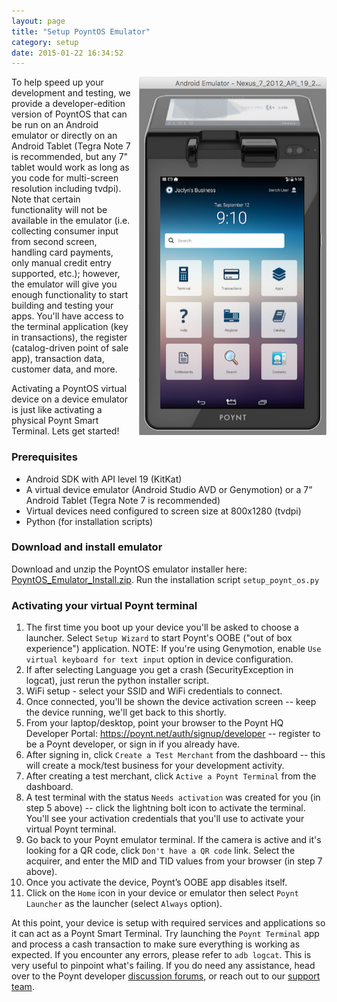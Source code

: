 ```yaml
---
layout: page
title: "Setup PoyntOS Emulator"
category: setup
date: 2015-01-22 16:34:52
---
```


<img style="float: right; margin-left: 10px; margin-top: 0px; width: 300px; height: 573px;" src="../assets/poynt_emulator_300x573.png" alt="PoyntOS emulator running on AVD" />
To help speed up your development and testing, we provide a developer-edition version of PoyntOS that can be run on an Android emulator
or directly on an Android Tablet (Tegra Note 7 is recommended, but any 7" tablet would work as long as you code for multi-screen resolution including tvdpi).
Note that certain functionality will not be available in the emulator (i.e. collecting consumer input from second screen, handling card payments, only manual credit entry supported, etc.);
however, the emulator will give you enough functionality to start building and testing your apps. You'll have access to the terminal application (key in
transactions), the register (catalog-driven point of sale app), transaction data, customer data, and more.

Activating a PoyntOS virtual device on a device emulator is just like activating a physical Poynt Smart Terminal. Lets get started!

### Prerequisites

* Android SDK with API level 19 (KitKat)
* A virtual device emulator (Android Studio AVD or Genymotion) or a 7” Android Tablet (Tegra Note 7 is recommended)
* Virtual devices need configured to screen size at 800x1280 (tvdpi)
* Python (for installation scripts)

### Download and install emulator
Download and unzip the PoyntOS emulator installer here: [PoyntOS\_Emulator\_Install.zip](https://poynt-emulator.s3.amazonaws.com/v1.2.26/PoyntOS_Emulator_Install.zip). Run the installation script `setup_poynt_os.py`

### Activating your virtual Poynt terminal
1. The first time you boot up your device you'll be asked to choose a launcher. Select `Setup Wizard` to start Poynt's OOBE ("out of box experience") application. NOTE: If you're using Genymotion, enable `Use virtual keyboard for text input` option in device configuration.
2. If after selecting Language you get a crash (SecurityException in logcat), just rerun the python installer script.
3. WiFi setup - select your SSID and WiFi credentials to connect.
4. Once connected, you'll be shown the device activation screen -- keep the device running, we'll get back to this shortly.
5. From your laptop/desktop, point your browser to the Poynt HQ Developer Portal: https://poynt.net/auth/signup/developer -- register to be a Poynt developer, or sign in if you already have.
6. After signing in, click `Create a Test Merchant` from the dashboard -- this will create a mock/test business for your development activity.
7. After creating a test merchant, click `Active a Poynt Terminal` from the dashboard.
8. A test terminal with the status `Needs activation` was created for you (in step 5 above) -- click the lightning bolt icon to activate the terminal. You'll see your activation credentials that you'll use to activate your virtual Poynt terminal.
9. Go back to your Poynt emulator terminal. If the camera is active and it's looking for a QR code, click `Don't have a QR code` link. Select the acquirer, and enter the MID and TID values from your browser (in step 7 above).
10. Once you activate the device, Poynt’s OOBE app disables itself.
11. Click on the `Home` icon in your device or emulator then select `Poynt Launcher` as the launcher (select `Always` option).

At this point, your device is setup with required services and applications so it can act as a Poynt Smart Terminal. Try launching the `Poynt Terminal` app and process a cash transaction to make sure everything is working as expected. If you encounter any errors, please refer to `adb logcat`.
This is very useful to pinpoint what's failing. If you do need any assistance, head over to the Poynt developer [discussion forums](https://discuss.poynt.net/c/developers), or reach out to our [support team](https://poynt.net/support).

<!-- feedback widget -->
<SCRIPT type="text/javascript">window.doorbellOptions = { appKey: 'eDRWq9iHMZLMyue0tGGchA7bvMGCFBeaHm8XBDUSkdBFcv0cYCi9eDTRBEIekznx' };(function(w, d, t) { var hasLoaded = false; function l() { if (hasLoaded) { return; } hasLoaded = true; window.doorbellOptions.windowLoaded = true; var g = d.createElement(t);g.id = 'doorbellScript';g.type = 'text/javascript';g.async = true;g.src = 'https://embed.doorbell.io/button/6657?t='+(new Date().getTime());(d.getElementsByTagName('head')[0]||d.getElementsByTagName('body')[0]).appendChild(g); } if (w.attachEvent) { w.attachEvent('onload', l); } else if (w.addEventListener) { w.addEventListener('load', l, false); } else { l(); } if (d.readyState == 'complete') { l(); } }(window, document, 'SCRIPT')); </SCRIPT>
